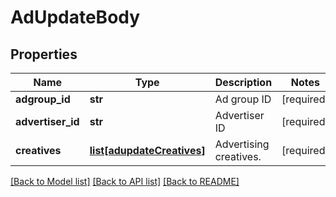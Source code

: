 # AdUpdateBody

## Properties
Name | Type | Description | Notes
------------ | ------------- | ------------- | -------------
**adgroup_id** | **str** | Ad group ID | [required] 
**advertiser_id** | **str** | Advertiser ID | [required] 
**creatives** | [**list[adupdateCreatives]**](adupdateCreatives.md) | Advertising creatives. | [required] 

[[Back to Model list]](../README.md#documentation-for-models) [[Back to API list]](../README.md#documentation-for-api-endpoints) [[Back to README]](../README.md)


